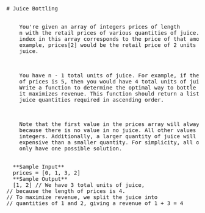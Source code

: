 <pre>
# Juice Bottling

  
    You're given an array of integers prices of length
    n with the retail prices of various quantities of juice. Each
    index in this array corresponds to the price of that amount of juice. For
    example, prices[2] would be the retail price of 2 units of
    juice.
  

  
    You have n - 1 total units of juice. For example, if the length
    of prices is 5, then you would have 4 total units of juice.
    Write a function to determine the optimal way to bottle the juice such that
    it maximizes revenue. This function should return a list of all of the
    juice quantities required in ascending order.
  

  
    Note that the first value in the prices array will always be 0,
    because there is no value in no juice. All other values will be positive
    integers. Additionally, a larger quantity of juice will not always be more
    expensive than a smaller quantity. For simplicity, all of the test cases
    only have one possible solution.
  

  **Sample Input**
  prices = [0, 1, 3, 2]
  **Sample Output**
  [1, 2] // We have 3 total units of juice,
// because the length of prices is 4.
// To maximize revenue, we split the juice into
// quantities of 1 and 2, giving a revenue of 1 + 3 = 4


</pre>